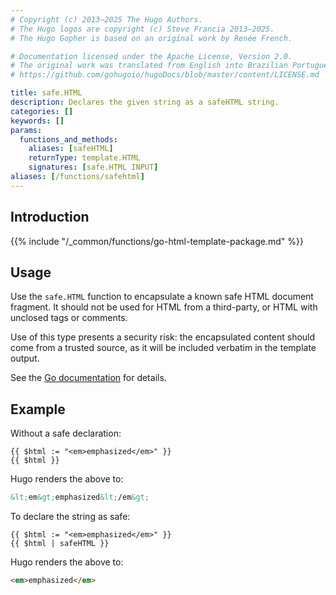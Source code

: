 ```yaml
---
# Copyright (c) 2013–2025 The Hugo Authors.
# The Hugo logos are copyright (c) Steve Francia 2013–2025.
# The Hugo Gopher is based on an original work by Renée French.

# Documentation licensed under the Apache License, Version 2.0.
# The original work was translated from English into Brazilian Portuguese.
# https://github.com/gohugoio/hugoDocs/blob/master/content/LICENSE.md

title: safe.HTML
description: Declares the given string as a safeHTML string.
categories: []
keywords: []
params:
  functions_and_methods:
    aliases: [safeHTML]
    returnType: template.HTML
    signatures: [safe.HTML INPUT]
aliases: [/functions/safehtml]
---
```


## Introduction

{{% include "/_common/functions/go-html-template-package.md" %}}

## Usage

Use the `safe.HTML` function to encapsulate a known safe HTML document fragment. It should not be used for HTML from a third-party, or HTML with unclosed tags or comments.

Use of this type presents a security risk: the encapsulated content should come from a trusted source, as it will be included verbatim in the template output.

See the [Go documentation] for details.

[Go documentation]: https://pkg.go.dev/html/template#HTML

## Example

Without a safe declaration:

```go-html-template
{{ $html := "<em>emphasized</em>" }}
{{ $html }}
```

Hugo renders the above to:

```html
&lt;em&gt;emphasized&lt;/em&gt;
```

To declare the string as safe:

```go-html-template
{{ $html := "<em>emphasized</em>" }}
{{ $html | safeHTML }}
```

Hugo renders the above to:

```html
<em>emphasized</em>
```
